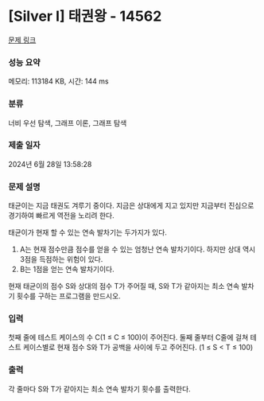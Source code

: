 # [Silver I] 태권왕 - 14562 

[문제 링크](https://www.acmicpc.net/problem/14562) 

### 성능 요약

메모리: 113184 KB, 시간: 144 ms

### 분류

너비 우선 탐색, 그래프 이론, 그래프 탐색

### 제출 일자

2024년 6월 28일 13:58:28

### 문제 설명

<p>태균이는 지금 태권도 겨루기 중이다. 지금은 상대에게 지고 있지만 지금부터 진심으로 경기하여 빠르게 역전을 노리려 한다.</p>

<p>태균이가 현재 할 수 있는 연속 발차기는 두가지가 있다.</p>

<ol>
	<li>A는 현재 점수만큼 점수를 얻을 수 있는 엄청난 연속 발차기이다. 하지만 상대 역시 3점을 득점하는 위험이 있다.</li>
	<li>B는 1점을 얻는 연속 발차기이다.</li>
</ol>

<p>현재 태균이의 점수 S와 상대의 점수 T가 주어질 때, S와 T가 같아지는 최소 연속 발차기 횟수를 구하는 프로그램을 만드시오.</p>

### 입력 

 <p>첫째 줄에 테스트 케이스의 수 C(1 ≤ C ≤ 100)이 주어진다. 둘째 줄부터 C줄에 걸쳐 테스트 케이스별로 현재 점수 S와 T가 공백을 사이에 두고 주어진다. (1 ≤ S < T ≤ 100)</p>

### 출력 

 <p>각 줄마다 S와 T가 같아지는 최소 연속 발차기 횟수를 출력한다.</p>

